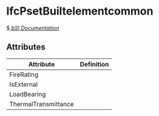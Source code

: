 IfcPsetBuiltelementcommon
=========================
$[ _bSI
Documentation_](https://standards.buildingsmart.org/IFC/DEV/IFC4_2/FINAL/HTML/schema/ifcproductextension/pset/pset_buildingelementcommon.htm)


Attributes
----------
| Attribute            | Definition   |
|----------------------|--------------|
| FireRating           |              |
| IsExternal           |              |
| LoadBearing          |              |
| ThermalTransmittance |              |
